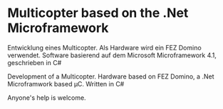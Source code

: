 # Multicopter based on the .Net Microframework #

Entwicklung eines Multicopter. Als Hardware wird ein FEZ Domino verwendet. Software basierend auf dem Microsoft Microframework 4.1, geschrieben in C#

Development of a Multicopter. Hardware based on FEZ Domino, a .Net Microframwork based µC.
Written in C#

Anyone's help is welcome.